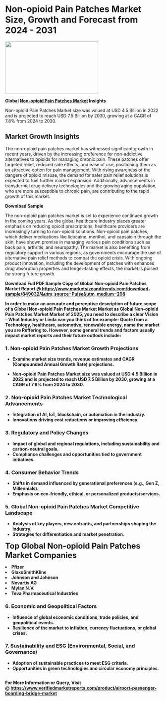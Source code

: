 <H1>Non-opioid Pain Patches Market Size, Growth and Forecast from 2024 - 2031</H1><img class="aligncenter size-medium wp-image-584254" src="https://thirdeyenews.in/wp-content/uploads/2024/09/Global-Market-Research-300x168.jpeg" alt="" width="300" height="168" /><p><strong>Global&nbsp;<a href="https://www.marketsizeandtrends.com/download-sample/849032/&amp;utm_source=Pulse&amp;utm_medium=208">Non-opioid Pain Patches Market</a> Insights</strong></p><p>Non-opioid Pain Patches Market size was valued at USD 4.5 Billion in 2022 and is projected to reach USD 7.5 Billion by 2030, growing at a CAGR of 7.8% from 2024 to 2030.</p><p><h2>Market Growth Insights</h2> <p>The non-opioid pain patches market has witnessed significant growth in recent years, driven by the increasing preference for non-addictive alternatives to opioids for managing chronic pain. These patches offer targeted relief, reduced side effects, and ease of use, positioning them as an attractive option for pain management. With rising awareness of the dangers of opioid misuse, the demand for safer pain relief solutions is expected to fuel further market expansion. Additionally, advancements in transdermal drug delivery technologies and the growing aging population, who are more susceptible to chronic pain, are contributing to the rapid growth of this market.</p> <p><strong>Download Sample</strong></p> <p>The non-opioid pain patches market is set to experience continued growth in the coming years. As the global healthcare industry places greater emphasis on reducing opioid prescriptions, healthcare providers are increasingly turning to non-opioid solutions. Non-opioid pain patches, which deliver medications like lidocaine, menthol, and capsaicin through the skin, have shown promise in managing various pain conditions such as back pain, arthritis, and neuropathy. The market is also benefiting from regulatory support in various regions, as governments encourage the use of alternative pain relief methods to combat the opioid crisis. With ongoing product innovation, including the development of patches with enhanced drug absorption properties and longer-lasting effects, the market is poised for strong future growth.</p> <p><strong></p><p><span class=""><strong>Download Full PDF Sample Copy of Global Non-opioid Pain Patches Market Report</strong> @ <a href="https://www.marketsizeandtrends.com/download-sample/849032/&amp;utm_source=Pulse&amp;utm_medium=208" target="_blank">https://www.marketsizeandtrends.com/download-sample/849032/&amp;utm_source=Pulse&amp;utm_medium=208</a></span></p><p>In order to make an accurate and perceptive description of future scope of a Global&nbsp;Non-opioid Pain Patches Market Market as Global&nbsp;Non-opioid Pain Patches Market Market of 2025, you need to describe a clear Vision &ndash; What Industry or Linda can you think of for example: Quote from a Technology, healthcare, automotive, renewable energy, name the market you are Reffering to. However, some general trends and factors usually impact market reports and their future outlook include:</p><h3>1.&nbsp;<strong>Non-opioid Pain Patches Market Growth Projections</strong></h3><ul><li>Examine market size trends, revenue estimates and CAGR (Compounded Annual Growth Rate) projections.</li><li><p>Non-opioid Pain Patches Market size was valued at USD 4.5 Billion in 2022 and is projected to reach USD 7.5 Billion by 2030, growing at a CAGR of 7.8% from 2024 to 2030.</p></li></ul><h3>2.&nbsp;<strong>Non-opioid Pain Patches Market Technological Advancements</strong></h3><ul><li>Integration of AI, IoT, blockchain, or automation in the industry.</li><li>Innovations driving cost reductions or improving efficiency.</li></ul><h3>3.&nbsp;<strong>Regulatory and Policy Changes</strong></h3><ul><li>Impact of global and regional regulations, including sustainability and carbon-neutral goals.</li><li>Compliance challenges and opportunities tied to government initiatives.</li></ul><h3>4.&nbsp;<strong>Consumer Behavior Trends</strong></h3><ul><li>Shifts in demand influenced by generational preferences (e.g., Gen Z, Millennials).</li><li>Emphasis on eco-friendly, ethical, or personalized products/services.</li></ul><h3>5.&nbsp;<strong>Global Non-opioid Pain Patches Market Competitive Landscape</strong></h3><ul><li>Analysis of key players, new entrants, and partnerships shaping the industry.</li><li>Strategies for differentiation and market penetration.</li></ul><p data-pm-slice="1 1 []"><span style="color: inherit; font-family: inherit; font-size: 25px;">Top Global Non-opioid Pain Patches Market Companies</span></p><div class="" data-test-id=""><p><li>Pfizer</li><li> GlaxoSmithKline</li><li> Johnson and Johnson</li><li> Novartis AG</li><li> Mylan N.V.</li><li> Teva Pharmaceutical Industries</li></p></div><h3>6.&nbsp;<strong>Economic and Geopolitical Factors</strong></h3><ul><li>Influence of global economic conditions, trade policies, and geopolitical events.</li><li>Resilience of the market to inflation, currency fluctuations, or global crises.</li></ul><h3>7.&nbsp;<strong>Sustainability and ESG (Environmental, Social, and Governance)</strong></h3><ul><li>Adoption of sustainable practices to meet ESG criteria.</li><li>Opportunities in green technologies and circular economy principles.</li></ul><h2><strong style="font-size: 14px;">For More Information or Query, Visit @&nbsp;</strong><a style="background-color: #ffffff; font-size: 14px;" href="https://www.marketsizeandtrends.com/report/non-opioid-pain-patches-market/" target="_blank">https://www.verifiedmarketreports.com/product/airport-passenger-boarding-bridge-market</a></h2>
